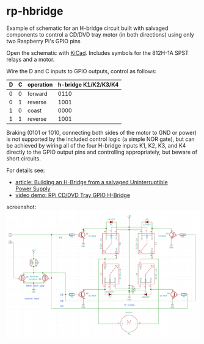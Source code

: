 # rp-hbridge

Example of schematic for an H-bridge circuit built with salvaged components to
control a CD/DVD tray motor (in both directions) using only two Raspberry Pi's GPIO pins

Open the schematic with [KiCad](http://kicad-pcb.org). Includes symbols for the 812H-1A SPST relays and a motor.

Wire the D and C inputs to GPIO outputs, control as follows:

| D | C | operation | h-bridge K1/K2/K3/K4 |
| --- | --- | --------- | -------------------- |
| 0 | 0 | forward   | 0110 |
| 0 | 1 | reverse   | 1001 |
| 1 | 0 | coast     | 0000 |
| 1 | 1 | reverse   | 1001 |

Braking (0101 or 1010, connecting both sides of the motor to GND or power) is not supported by the
included control logic (a simple NOR gate), but can be achieved by wiring all of the four H-bridge
inputs K1, K2, K3, and K4 directly to the GPIO output pins and controlling appropriately, but beware
of short circuits.

For details see:

* [article: Building an H-Bridge from a salvaged Uninterruptible Power Supply](https://medium.com/@rxseger/building-an-h-bridge-from-a-salvaged-uninterruptible-power-supply-ab1576ec313f)
* [video demo: RPi CD/DVD Tray GPIO H-Bridge](https://vimeo.com/181584051)

screenshot:
![schematic](schematic.png)
